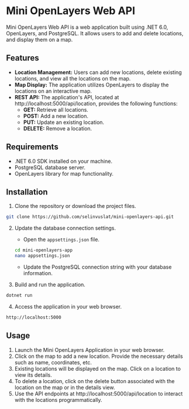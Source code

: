 # Mini OpenLayers Web API

Mini OpenLayers Web API is a web application built using .NET 6.0, OpenLayers, and PostgreSQL. It allows users to add and delete locations, and display them on a map.

## Features

- **Location Management:** Users can add new locations, delete existing locations, and view all the locations on the map.
- **Map Display:** The application utilizes OpenLayers to display the locations on an interactive map.
- **REST API:** The application's API, located at http://localhost:5000/api/location, provides the following functions:
  - **GET:** Retrieve all locations.
  - **POST:** Add a new location.
  - **PUT:** Update an existing location.
  - **DELETE:** Remove a location.

## Requirements

- .NET 6.0 SDK installed on your machine.
- PostgreSQL database server.
- OpenLayers library for map functionality.

## Installation

1. Clone the repository or download the project files.

```bash
git clone https://github.com/selinvuslat/mini-openlayers-api.git
```

2. Update the database connection settings.

   - Open the `appsettings.json` file.

   ```bash
   cd mini-openlayers-app
   nano appsettings.json
   ```

   - Update the PostgreSQL connection string with your database information.

3. Build and run the application.

```bash
dotnet run
```

4. Access the application in your web browser.

```bash
http://localhost:5000
```

## Usage

1. Launch the Mini OpenLayers Application in your web browser.
2. Click on the map to add a new location. Provide the necessary details such as name, coordinates, etc.
3. Existing locations will be displayed on the map. Click on a location to view its details.
4. To delete a location, click on the delete button associated with the location on the map or in the details view.
5. Use the API endpoints at http://localhost:5000/api/location to interact with the locations programmatically.

